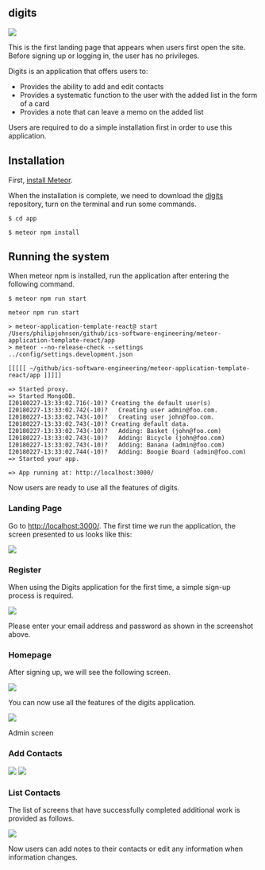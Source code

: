 ## digits

<img src="doc/landing.png">

This is the first landing page that appears when users first open the site. Before signing up or logging in, the user has no privileges.

Digits is an application that offers users to:

  * Provides the ability to add and edit contacts
  * Provides a systematic function to the user with the added list in the form of a card
  * Provides a note that can leave a memo on the added list

Users are required to do a simple installation first in order to use this application.

## Installation

First, [install Meteor](https://www.meteor.com/install).

When the installation is complete, we need to download the [digits](https://github.com/yejihan92/digits) repository, turn on the terminal and run some commands.

```
$ cd app
```

```
$ meteor npm install
```

## Running the system

When meteor npm is installed, run the application after entering the following command. 

```
$ meteor npm run start
```

```
meteor npm run start

> meteor-application-template-react@ start /Users/philipjohnson/github/ics-software-engineering/meteor-application-template-react/app
> meteor --no-release-check --settings ../config/settings.development.json

[[[[[ ~/github/ics-software-engineering/meteor-application-template-react/app ]]]]]

=> Started proxy.
=> Started MongoDB.
I20180227-13:33:02.716(-10)? Creating the default user(s)
I20180227-13:33:02.742(-10)?   Creating user admin@foo.com.
I20180227-13:33:02.743(-10)?   Creating user john@foo.com.
I20180227-13:33:02.743(-10)? Creating default data.
I20180227-13:33:02.743(-10)?   Adding: Basket (john@foo.com)
I20180227-13:33:02.743(-10)?   Adding: Bicycle (john@foo.com)
I20180227-13:33:02.743(-10)?   Adding: Banana (admin@foo.com)
I20180227-13:33:02.744(-10)?   Adding: Boogie Board (admin@foo.com)
=> Started your app.

=> App running at: http://localhost:3000/
```

Now users are ready to use all the features of digits.

### Landing Page

Go to [http://localhost:3000/](http://localhost:3000/).
The first time we run the application, the screen presented to us looks like this:

<img src="doc/landing.png">

### Register 

When using the Digits application for the first time, a simple sign-up process is required.

<img src="doc/register.png">

Please enter your email address and password as shown in the screenshot above.

### Homepage

After signing up, we will see the following screen.

<img src="doc/landingUser.png">

You can now use all the features of the digits application.

<img src="doc/adminHomePage.png">

Admin screen

### Add Contacts

<img src="doc/addContact.png">

<img src="doc/addContact2.png">

### List Contacts

The list of screens that have successfully completed additional work is provided as follows.

<img src="doc/listContact.png">

Now users can add notes to their contacts or edit any information when information changes.


